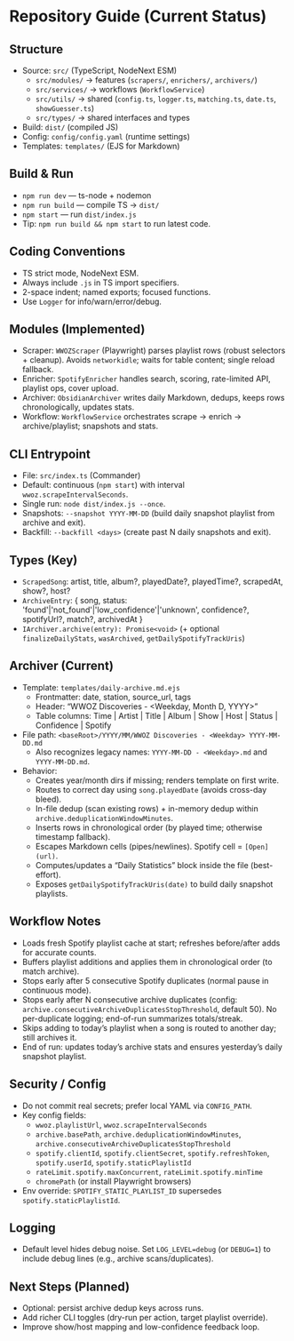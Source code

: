 # Repository Guide (Current Status)

## Structure
- Source: `src/` (TypeScript, NodeNext ESM)
  - `src/modules/` → features (`scrapers/`, `enrichers/`, `archivers/`)
  - `src/services/` → workflows (`WorkflowService`)
  - `src/utils/` → shared (`config.ts`, `logger.ts`, `matching.ts`, `date.ts`, `showGuesser.ts`)
  - `src/types/` → shared interfaces and types
- Build: `dist/` (compiled JS)
- Config: `config/config.yaml` (runtime settings)
- Templates: `templates/` (EJS for Markdown)

## Build & Run
- `npm run dev` — ts-node + nodemon
- `npm run build` — compile TS → `dist/`
- `npm start` — run `dist/index.js`
- Tip: `npm run build && npm start` to run latest code.

## Coding Conventions
- TS strict mode, NodeNext ESM.
- Always include `.js` in TS import specifiers.
- 2-space indent; named exports; focused functions.
- Use `Logger` for info/warn/error/debug.

## Modules (Implemented)
- Scraper: `WWOZScraper` (Playwright) parses playlist rows (robust selectors + cleanup). Avoids `networkidle`; waits for table content; single reload fallback.
- Enricher: `SpotifyEnricher` handles search, scoring, rate-limited API, playlist ops, cover upload.
- Archiver: `ObsidianArchiver` writes daily Markdown, dedups, keeps rows chronologically, updates stats.
- Workflow: `WorkflowService` orchestrates scrape → enrich → archive/playlist; snapshots and stats.

## CLI Entrypoint
- File: `src/index.ts` (Commander)
- Default: continuous (`npm start`) with interval `wwoz.scrapeIntervalSeconds`.
- Single run: `node dist/index.js --once`.
- Snapshots: `--snapshot YYYY-MM-DD` (build daily snapshot playlist from archive and exit).
- Backfill: `--backfill <days>` (create past N daily snapshots and exit).
  

## Types (Key)
- `ScrapedSong`: artist, title, album?, playedDate?, playedTime?, scrapedAt, show?, host?
- `ArchiveEntry`: { song, status: 'found'|'not_found'|'low_confidence'|'unknown', confidence?, spotifyUrl?, match?, archivedAt }
- `IArchiver.archive(entry): Promise<void>` (+ optional `finalizeDailyStats`, `wasArchived`, `getDailySpotifyTrackUris`)

## Archiver (Current)
- Template: `templates/daily-archive.md.ejs`
  - Frontmatter: date, station, source_url, tags
  - Header: “WWOZ Discoveries - <Weekday, Month D, YYYY>”
  - Table columns: Time | Artist | Title | Album | Show | Host | Status | Confidence | Spotify
- File path: `<baseRoot>/YYYY/MM/WWOZ Discoveries - <Weekday> YYYY-MM-DD.md`
  - Also recognizes legacy names: `YYYY-MM-DD - <Weekday>.md` and `YYYY-MM-DD.md`.
- Behavior:
  - Creates year/month dirs if missing; renders template on first write.
  - Routes to correct day using `song.playedDate` (avoids cross-day bleed).
  - In-file dedup (scan existing rows) + in-memory dedup within `archive.deduplicationWindowMinutes`.
  - Inserts rows in chronological order (by played time; otherwise timestamp fallback).
  - Escapes Markdown cells (pipes/newlines). Spotify cell = `[Open](url)`.
  - Computes/updates a “Daily Statistics” block inside the file (best-effort).
  - Exposes `getDailySpotifyTrackUris(date)` to build daily snapshot playlists.

## Workflow Notes
- Loads fresh Spotify playlist cache at start; refreshes before/after adds for accurate counts.
- Buffers playlist additions and applies them in chronological order (to match archive).
- Stops early after 5 consecutive Spotify duplicates (normal pause in continuous mode).
- Stops early after N consecutive archive duplicates (config: `archive.consecutiveArchiveDuplicatesStopThreshold`, default 50). No per-duplicate logging; end-of-run summarizes totals/streak.
- Skips adding to today’s playlist when a song is routed to another day; still archives it.
- End of run: updates today’s archive stats and ensures yesterday’s daily snapshot playlist.

## Security / Config
- Do not commit real secrets; prefer local YAML via `CONFIG_PATH`.
- Key config fields:
  - `wwoz.playlistUrl`, `wwoz.scrapeIntervalSeconds`
  - `archive.basePath`, `archive.deduplicationWindowMinutes`, `archive.consecutiveArchiveDuplicatesStopThreshold`
  - `spotify.clientId`, `spotify.clientSecret`, `spotify.refreshToken`, `spotify.userId`, `spotify.staticPlaylistId`
  - `rateLimit.spotify.maxConcurrent`, `rateLimit.spotify.minTime`
  - `chromePath` (or install Playwright browsers)
- Env override: `SPOTIFY_STATIC_PLAYLIST_ID` supersedes `spotify.staticPlaylistId`.

## Logging
- Default level hides debug noise. Set `LOG_LEVEL=debug` (or `DEBUG=1`) to include debug lines (e.g., archive scans/duplicates).

## Next Steps (Planned)
- Optional: persist archive dedup keys across runs.
- Add richer CLI toggles (dry-run per action, target playlist override).
- Improve show/host mapping and low-confidence feedback loop.
